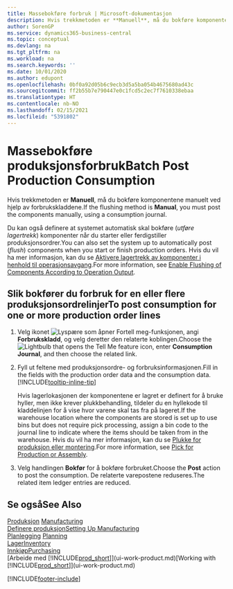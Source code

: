 ```yaml
---
title: Massebokføre forbruk | Microsoft-dokumentasjon
description: Hvis trekkmetoden er **Manuell**, må du bokføre komponentene manuelt ved hjelp av forbrukskladdene.
author: SorenGP
ms.service: dynamics365-business-central
ms.topic: conceptual
ms.devlang: na
ms.tgt_pltfrm: na
ms.workload: na
ms.search.keywords: ''
ms.date: 10/01/2020
ms.author: edupont
ms.openlocfilehash: 0bf0a92d05b6c9ecb3d5a5ba054b4675680ad43c
ms.sourcegitcommit: ff2b55b7e790447e0c1fcd5c2ec7f7610338ebaa
ms.translationtype: HT
ms.contentlocale: nb-NO
ms.lasthandoff: 02/15/2021
ms.locfileid: "5391802"
---
```

# <a name="batch-post-production-consumption"></a><span data-ttu-id="1e434-103">Massebokføre produksjonsforbruk</span><span class="sxs-lookup"><span data-stu-id="1e434-103">Batch Post Production Consumption</span></span>
<span data-ttu-id="1e434-104">Hvis trekkmetoden er **Manuell**, må du bokføre komponentene manuelt ved hjelp av forbrukskladdene.</span><span class="sxs-lookup"><span data-stu-id="1e434-104">If the flushing method is **Manual**, you must post the components manually, using a consumption journal.</span></span>

<span data-ttu-id="1e434-105">Du kan også definere at systemet automatisk skal bokføre (*utføre lagertrekk*) komponenter når du starter eller ferdigstiller produksjonsordrer.</span><span class="sxs-lookup"><span data-stu-id="1e434-105">You can also set the system up to automatically post (*flush*) components when you start or finish production orders.</span></span> <span data-ttu-id="1e434-106">Hvis du vil ha mer informasjon, kan du se [Aktivere lagertrekk av komponenter i henhold til operasjonsavgang](production-how-to-flush-components-according-to-operation-output.md).</span><span class="sxs-lookup"><span data-stu-id="1e434-106">For more information, see [Enable Flushing of Components According to Operation Output](production-how-to-flush-components-according-to-operation-output.md).</span></span>

## <a name="to-post-consumption-for-one-or-more-production-order-lines"></a><span data-ttu-id="1e434-107">Slik bokfører du forbruk for en eller flere produksjonsordrelinjer</span><span class="sxs-lookup"><span data-stu-id="1e434-107">To post consumption for one or more production order lines</span></span>  
1.  <span data-ttu-id="1e434-108">Velg ikonet ![Lyspære som åpner Fortell meg-funksjonen](media/ui-search/search_small.png "Fortell hva du vil gjøre"), angi **Forbrukskladd**, og velg deretter den relaterte koblingen.</span><span class="sxs-lookup"><span data-stu-id="1e434-108">Choose the ![Lightbulb that opens the Tell Me feature](media/ui-search/search_small.png "Tell me what you want to do") icon, enter **Consumption Journal**, and then choose the related link.</span></span>  
2.  <span data-ttu-id="1e434-109">Fyll ut feltene med produksjonsordre- og forbruksinformasjonen.</span><span class="sxs-lookup"><span data-stu-id="1e434-109">Fill in the fields with the production order data and the consumption data.</span></span> [!INCLUDE[tooltip-inline-tip](includes/tooltip-inline-tip_md.md)]  

    <span data-ttu-id="1e434-110">Hvis lagerlokasjonen der komponentene er lagret er definert for å bruke hyller, men ikke krever plukkbehandling, tildeler du en hyllekode til kladdelinjen for å vise hvor varene skal tas fra på lageret.</span><span class="sxs-lookup"><span data-stu-id="1e434-110">If the warehouse location where the components are stored is set up to use bins but does not require pick processing, assign a bin code to the journal line to indicate where the items should be taken from in the warehouse.</span></span> <span data-ttu-id="1e434-111">Hvis du vil ha mer informasjon, kan du se [Plukke for produksjon eller montering](warehouse-how-to-pick-for-production.md).</span><span class="sxs-lookup"><span data-stu-id="1e434-111">For more information, see [Pick for Production or Assembly](warehouse-how-to-pick-for-production.md).</span></span>  
3.  <span data-ttu-id="1e434-112">Velg handlingen **Bokfør** for å bokføre forbruket.</span><span class="sxs-lookup"><span data-stu-id="1e434-112">Choose the **Post** action to post the consumption.</span></span> <span data-ttu-id="1e434-113">De relaterte varepostene reduseres.</span><span class="sxs-lookup"><span data-stu-id="1e434-113">The related item ledger entries are reduced.</span></span>

## <a name="see-also"></a><span data-ttu-id="1e434-114">Se også</span><span class="sxs-lookup"><span data-stu-id="1e434-114">See Also</span></span>  
<span data-ttu-id="1e434-115">[Produksjon](production-manage-manufacturing.md)  </span><span class="sxs-lookup"><span data-stu-id="1e434-115">[Manufacturing](production-manage-manufacturing.md)  </span></span>  
[<span data-ttu-id="1e434-116">Definere produksjon</span><span class="sxs-lookup"><span data-stu-id="1e434-116">Setting Up Manufacturing</span></span>](production-configure-production-processes.md)  
<span data-ttu-id="1e434-117">[Planlegging](production-planning.md)    </span><span class="sxs-lookup"><span data-stu-id="1e434-117">[Planning](production-planning.md)    </span></span>  
[<span data-ttu-id="1e434-118">Lager</span><span class="sxs-lookup"><span data-stu-id="1e434-118">Inventory</span></span>](inventory-manage-inventory.md)  
[<span data-ttu-id="1e434-119">Innkjøp</span><span class="sxs-lookup"><span data-stu-id="1e434-119">Purchasing</span></span>](purchasing-manage-purchasing.md)  
<span data-ttu-id="1e434-120">[Arbeide med [!INCLUDE[prod_short](includes/prod_short.md)]](ui-work-product.md)</span><span class="sxs-lookup"><span data-stu-id="1e434-120">[Working with [!INCLUDE[prod_short](includes/prod_short.md)]](ui-work-product.md)</span></span>


[!INCLUDE[footer-include](includes/footer-banner.md)]